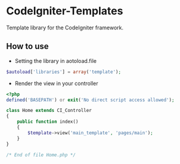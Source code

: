 # CodeIgniter-Templates
Template library for the CodeIgniter framework.

How to use
----------

* Setting the library in aotoload.file
```php
$autoload['libraries'] = array('template');
```

* Render the view in your controller
```php
<?php
defined('BASEPATH') or exit('No direct script access allowed');

class Home extends CI_Controller
{
    public function index()
    {
        $template->view('main_template', 'pages/main');
    }
}

/* End of file Home.php */

```